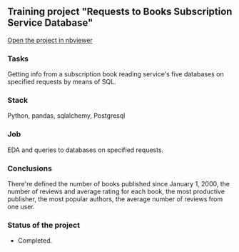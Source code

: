 ## Training project "Requests to Books Subscription Service Database"
[Open the project in nbviewer](https://nbviewer.org/github/Emiranunuka/Yandex_Practicum_Data_Analyst_Training_Projects_English/blob/main/books_eng/avdonina_books_eng.ipynb)
### Tasks
Getting info from a subscription book reading service's five databases on specified requests by means of SQL.
### Stack
Python, pandas, sqlalchemy, Postgresql
### Job
EDA and queries to databases on specified requests.
### Conclusions
There're defined the number of books published since January 1, 2000, the number of reviews and average rating for each book, the most productive publisher, the most popular authors, the average number of reviews from one user.
### Status of the project
+ Completed.
